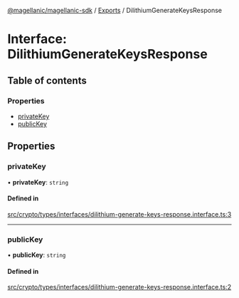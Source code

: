 [@magellanic/magellanic-sdk](../README.md) / [Exports](../modules.md) / DilithiumGenerateKeysResponse

# Interface: DilithiumGenerateKeysResponse

## Table of contents

### Properties

- [privateKey](DilithiumGenerateKeysResponse.md#privatekey)
- [publicKey](DilithiumGenerateKeysResponse.md#publickey)

## Properties

### privateKey

• **privateKey**: `string`

#### Defined in

[src/crypto/types/interfaces/dilithium-generate-keys-response.interface.ts:3](https://github.com/Magellanic-AI/magellanic-sdk-nodejs/blob/0e4ce76/src/crypto/types/interfaces/dilithium-generate-keys-response.interface.ts#L3)

___

### publicKey

• **publicKey**: `string`

#### Defined in

[src/crypto/types/interfaces/dilithium-generate-keys-response.interface.ts:2](https://github.com/Magellanic-AI/magellanic-sdk-nodejs/blob/0e4ce76/src/crypto/types/interfaces/dilithium-generate-keys-response.interface.ts#L2)
